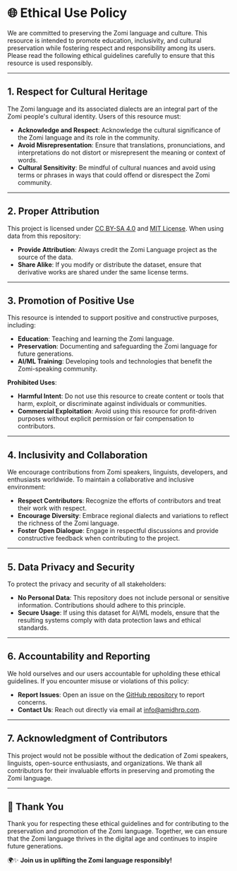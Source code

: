 # 🌐 Ethical Use Policy

We are committed to preserving the Zomi language and culture. This resource is intended to promote education, inclusivity, and cultural preservation while fostering respect and responsibility among its users. Please read the following ethical guidelines carefully to ensure that this resource is used responsibly.

---

## 1. **Respect for Cultural Heritage**

The Zomi language and its associated dialects are an integral part of the Zomi people's cultural identity. Users of this resource must:

- **Acknowledge and Respect**: Acknowledge the cultural significance of the Zomi language and its role in the community.
- **Avoid Misrepresentation**: Ensure that translations, pronunciations, and interpretations do not distort or misrepresent the meaning or context of words.
- **Cultural Sensitivity**: Be mindful of cultural nuances and avoid using terms or phrases in ways that could offend or disrespect the Zomi community.

---

## 2. **Proper Attribution**

This project is licensed under [CC BY-SA 4.0](https://creativecommons.org/licenses/by-sa/4.0/) and [MIT License](https://opensource.org/licenses/MIT). When using data from this repository:

- **Provide Attribution**: Always credit the Zomi Language project as the source of the data.
- **Share Alike**: If you modify or distribute the dataset, ensure that derivative works are shared under the same license terms.

---

## 3. **Promotion of Positive Use**

This resource is intended to support positive and constructive purposes, including:

- **Education**: Teaching and learning the Zomi language.
- **Preservation**: Documenting and safeguarding the Zomi language for future generations.
- **AI/ML Training**: Developing tools and technologies that benefit the Zomi-speaking community.

**Prohibited Uses**:
- **Harmful Intent**: Do not use this resource to create content or tools that harm, exploit, or discriminate against individuals or communities.
- **Commercial Exploitation**: Avoid using this resource for profit-driven purposes without explicit permission or fair compensation to contributors.

---

## 4. **Inclusivity and Collaboration**

We encourage contributions from Zomi speakers, linguists, developers, and enthusiasts worldwide. To maintain a collaborative and inclusive environment:

- **Respect Contributors**: Recognize the efforts of contributors and treat their work with respect.
- **Encourage Diversity**: Embrace regional dialects and variations to reflect the richness of the Zomi language.
- **Foster Open Dialogue**: Engage in respectful discussions and provide constructive feedback when contributing to the project.

---

## 5. **Data Privacy and Security**

To protect the privacy and security of all stakeholders:

- **No Personal Data**: This repository does not include personal or sensitive information. Contributions should adhere to this principle.
- **Secure Usage**: If using this dataset for AI/ML models, ensure that the resulting systems comply with data protection laws and ethical standards.

---

## 6. **Accountability and Reporting**

We hold ourselves and our users accountable for upholding these ethical guidelines. If you encounter misuse or violations of this policy:

- **Report Issues**: Open an issue on the [GitHub repository](https://github.com/AMIDHRP/ZomiLanguage/issues) to report concerns.
- **Contact Us**: Reach out directly via email at [info@amidhrp.com](mailto:info@amidhrp.com).

---

## 7. **Acknowledgment of Contributors**

This project would not be possible without the dedication of Zomi speakers, linguists, open-source enthusiasts, and organizations. We thank all contributors for their invaluable efforts in preserving and promoting the Zomi language.

---

## 🙏 Thank You

Thank you for respecting these ethical guidelines and for contributing to the preservation and promotion of the Zomi language. Together, we can ensure that the Zomi language thrives in the digital age and continues to inspire future generations.

🌍✨ **Join us in uplifting the Zomi language responsibly!**
